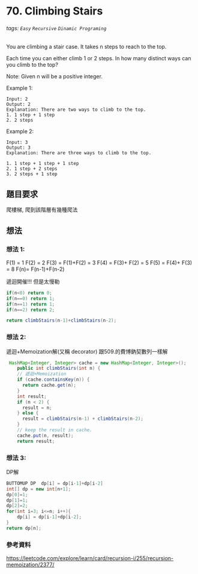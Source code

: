 # 70. Climbing Stairs
###### tags: `Easy` `Recursive` `Dinamic Programing`

You are climbing a stair case. It takes n steps to reach to the top.

Each time you can either climb 1 or 2 steps. In how many distinct ways can you climb to the top?

Note: Given n will be a positive integer.

Example 1:
```
Input: 2
Output: 2
Explanation: There are two ways to climb to the top.
1. 1 step + 1 step
2. 2 steps
```
Example 2:
```
Input: 3
Output: 3
Explanation: There are three ways to climb to the top.

1. 1 step + 1 step + 1 step
2. 1 step + 2 steps
3. 2 steps + 1 step
```

## 題目要求
爬樓梯, 爬到該階層有幾種爬法
## 想法

### 想法 1:
F(1) = 1
F(2) = 2
F(3) = F(1)+F(2) = 3
F(4) = F(3)+ F(2) = 5
F(5) = F(4)+ F(3) = 8
F(n)= F(n-1)+F(n-2)

遞迴開催!!!  但是太慢勒
```java
if(n<0) return 0;
if(n==0) return 1;
if(n==1) return 1;
if(n==2) return 2;

return climbStairs(n-1)+climbStairs(n-2);
```
### 想法 2:
遞迴+Memoization解(又稱 decorator)
跟509.的費博鈉契數列一樣解
```java
 HashMap<Integer, Integer> cache = new HashMap<Integer, Integer>();
    public int climbStairs(int n) {
    // 遞迴+Memoization
    if (cache.containsKey(n)) {
      return cache.get(n);
    }
    int result;
    if (n < 2) {
      result = n;
    } else {
      result = climbStairs(n-1) + climbStairs(n-2);
    }
    // keep the result in cache.
    cache.put(n, result);
    return result;
```
### 想法 3:
DP解
```java
BUTTOMUP DP  dp[i] = dp[i-1]+dp[i-2]
int[] dp = new int[n+1];
dp[0]=1;
dp[1]=1;
dp[2]=2;
for(int i=3; i<=n; i++){
    dp[i] = dp[i-1]+dp[i-2];
}
return dp[n];
```

### 參考資料
https://leetcode.com/explore/learn/card/recursion-i/255/recursion-memoization/2377/
